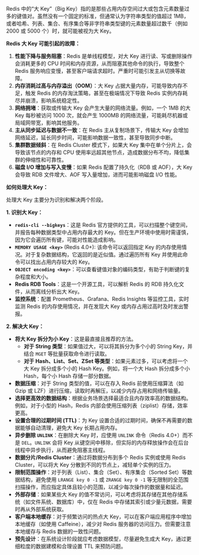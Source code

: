 
Redis 中的“大 Key”（Big Key）指的是那些占用内存空间过大或包含元素数量过多的键值对。虽然没有一个固定的标准，但通常认为字符串类型的值超过 1MB，或者哈希、列表、集合、有序集合等非字符串类型键的元素数量超过数千（例如 2000 或 5000 个）时，就可能被视为大 Key。

**Redis 大 Key 可能引起的故障：**

1.  **性能下降与服务阻塞**：Redis 是单线程模型，对大 Key 进行读、写或删除操作会消耗更多的 CPU 时间和内存资源，从而阻塞其他命令的执行，导致整个 Redis 服务响应变慢，甚至客户端请求超时。严重时可能引发主从切换等故障。
2.  **内存消耗过高与内存溢出（OOM）**：大 Key 占据大量内存，可能导致内存不足，触发 Redis 的内存淘汰策略，甚至在极端情况下导致 Redis 实例内存耗尽并崩溃，影响系统稳定性。
3.  **网络拥堵**：获取或传输大 Key 会产生大量的网络流量。例如，一个 1MB 的大 Key 每秒被访问 1000 次，就会产生 1000MB 的网络流量，可能耗尽机器或局域网带宽，影响其他服务。
4.  **主从同步延迟与数据不一致**：在 Redis 主从复制场景下，传输大 Key 会增加网络延迟，延长同步时间，可能影响数据一致性，甚至导致同步中断。
5.  **集群数据倾斜**：在 Redis Cluster 模式下，如果大 Key 集中在单个分片上，会导致该节点的内存和 CPU 使用率远超其他节点，造成数据分布不均，降低集群的伸缩性和可靠性。
6.  **磁盘 I/O 增加与写入变慢**：如果 Redis 配置了持久化（RDB 或 AOF），大 Key 会导致 RDB 文件增大、AOF 写入量增加，进而可能影响磁盘 I/O 性能。

**如何处理大 Key：**

处理大 Key 主要分为识别和解决两个阶段。

**1. 识别大 Key：**

*   **`redis-cli --bigkeys`**：这是 Redis 官方提供的工具，可以扫描整个键空间，并报告每种数据类型中占用内存最大的 Key。但在生产环境中使用时需谨慎，因为它会遍历所有键，可能对性能造成影响。
*   **`MEMORY USAGE <key>`** (Redis 4.0+): 该命令可以返回指定 Key 的内存使用情况。对于复杂数据结构，它返回的是近似值。通过遍历所有 Key 并使用此命令可以找出占用内存较大的 Key。
*   **`OBJECT encoding <key>`**：可以查看键值对象的编码类型，有助于判断键的复杂程度和大小。
*   **Redis RDB Tools**：这是一个开源工具，可以解析 Redis 的 RDB 持久化文件，从而离线分析出大 Key。
*   **监控系统**：配置 Prometheus、Grafana、Redis Insights 等监控工具，实时监测 Redis 的内存使用情况，并在发现大 Key 或内存占用过高时及时发出警报。

**2. 解决大 Key：**

*   **将大 Key 拆分为小 Key**：这是最直接且推荐的方法。
    *   **对于 String 类型**：如果值过大，可以将其拆分为多个小的 String Key，并结合 `MGET` 等批量获取命令进行读取。
    *   **对于 Hash、List、Set、ZSet 等类型**：如果元素过多，可以考虑将一个大 Key 拆分成多个小的 Hash Key。例如，将一个大 Hash 拆分成多个小 Hash，每个小 Hash 存储一部分数据。
*   **数据压缩**：对于 String 类型的值，可以在存入 Redis 前使用压缩算法（如 Gzip 或 LZF）进行压缩，读取时再解压，以减少内存占用和网络传输量。
*   **选择更高效的数据结构**：根据业务场景选择最适合且内存效率高的数据结构。例如，对于小型的 Hash，Redis 内部会使用压缩列表（ziplist）存储，效率更高。
*   **设置合理的过期时间 (TTL)**：为 Key 设置合适的过期时间，确保不再需要的数据能够自动清理，避免大 Key 长期占用内存。
*   **异步删除 `UNLINK`**：在删除大 Key 时，应使用 `UNLINK` 命令（Redis 4.0+）而不是 `DEL`。`UNLINK` 会将 Key 从键空间中移除，但实际的内存释放操作会在后台线程中异步执行，从而避免阻塞主线程。
*   **数据分片/Redis Cluster**：通过将数据分布到多个 Redis 实例或使用 Redis Cluster，可以将大 Key 分散到不同的节点上，减轻单个实例的压力。
*   **限制范围操作**：对于列表（List）、集合（Set）、有序集合（Sorted Set）等数据结构，避免使用 `LRANGE key 0 -1` 或 `ZRANGE key 0 -1` 等无限制的全范围扫描操作，而应指定具体且较小的范围，以减少每次操作的数据量和延迟。
*   **外部存储**：如果某些大 Key 的值不常访问，可以考虑将其存储在其他存储系统（如文件系统、数据库）中，仅在 Redis 中存储其索引或少量元数据，需要时再从外部系统获取。
*   **客户端本地缓存**：对于频繁访问的热点大 Key，可以在客户端应用程序中增加本地缓存（如使用 Caffeine），减少对 Redis 服务器的访问压力。但需要注意本地缓存与 Redis 数据的一致性问题。
*   **预先设计**：在系统设计阶段就应考虑数据模型，尽量避免生成大 Key，通过更细粒度的数据建模和合理设置 TTL 来预防问题。
